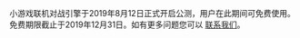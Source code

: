 小游戏联机对战引擎于2019年8月12日正式开启公测，用户在此期间可免费使用。免费期限截止于2019年12月31日。如有更多问题您可以 [联系我们](https://cloud.tencent.com/document/product/1038/33359)。


